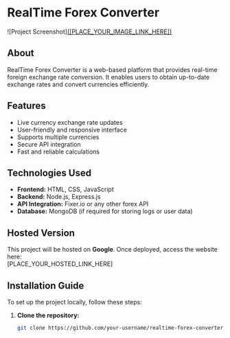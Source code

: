 # RealTime Forex Converter  
![Project Screenshot][([PLACE_YOUR_IMAGE_LINK_HERE])](https://assets.onecompiler.app/42nyakuzq/43c5wtysv/Screen%20Shot%202025-03-18%20at%204.58.16%20PM.png)  

## About  
RealTime Forex Converter is a web-based platform that provides real-time foreign exchange rate conversion. It enables users to obtain up-to-date exchange rates and convert currencies efficiently.  

## Features  
- Live currency exchange rate updates  
- User-friendly and responsive interface  
- Supports multiple currencies  
- Secure API integration  
- Fast and reliable calculations  

## Technologies Used  
- **Frontend:** HTML, CSS, JavaScript  
- **Backend:** Node.js, Express.js  
- **API Integration:** Fixer.io or any other forex API  
- **Database:** MongoDB (if required for storing logs or user data)  

## Hosted Version  
This project will be hosted on **Google**. Once deployed, access the website here:  
[PLACE_YOUR_HOSTED_LINK_HERE]  

## Installation Guide  
To set up the project locally, follow these steps:  

1. **Clone the repository:**  
   ```bash
   git clone https://github.com/your-username/realtime-forex-converter.git
